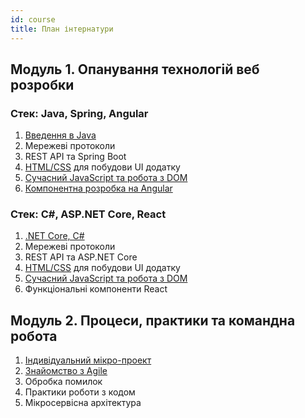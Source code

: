 ```yaml
---
id: course
title: План інтернатури
---
```


## Модуль 1. Опанування технологій веб розробки

### Стек: Java, Spring, Angular

1. [Введення в Java](java/README.md)
2. Мережеві протоколи
3. REST API та Spring Boot
4. [HTML/CSS](html-css/README.md) для побудови UI додатку
5. [Сучасний JavaScript та робота з DOM](javascript/README.md)
6. [Компонентна розробка на Angular](angular/README.md)

### Стек: C#, ASP.NET Core, React

1. [.NET Core, C#](csharp/README.md)
2. Мережеві протоколи
3. REST API та ASP.NET Core
4. [HTML/CSS](html-css/README.md) для побудови UI додатку
5. [Сучасний JavaScript та робота з DOM](javascript/README.md)
6. Функціональні компоненти React

## Модуль 2. Процеси, практики та командна робота

1. [Індивідуальний мікро-проект](micro-project/README.md)
2. [Знайомство з Agile](agile/README.md)
3. Обробка помилок
4. Практики роботи з кодом
5. Мікросервісна архітектура
